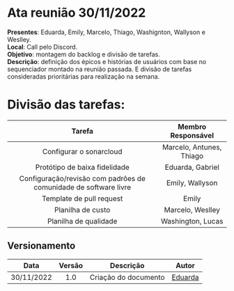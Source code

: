# Ata reunião 30/11/2022

**Presentes**: Eduarda, Emily, Marcelo, Thiago, Washignton, Wallyson e Weslley.</br>
**Local**: Call pelo Discord. </br>
**Objetivo**: montagem do backlog e divisão de tarefas. </br>
**Descrição**: definição dos épicos e histórias de usuários com base no sequenciador montado na reunião passada. E divisão de tarefas consideradas prioritárias para realização na semana.

# Divisão das tarefas:

|    Tarefa  | Membro Responsável |   
| :--------: | :------------------------: |
| Configurar o sonarcloud  |  Marcelo, Antunes, Thiago   |
| Protótipo de baixa fidelidade |  Eduarda, Gabriel   |
| Configuração/revisão com padrões de comunidade de software livre |  Emily, Wallyson   |
| Template de pull request |  Emily   |
| Planilha de custo |  Marcelo, Weslley   |
| Planilha de qualidade |  Washington, Lucas   |

## Versionamento

|    Data    | Versão |       Descrição       |                  Autor                   |
| :--------: | :----: | :-------------------: | :--------------------------------------: |
| 30/11/2022 |  1.0   | Criação do documento  | [Eduarda](https://github.com/ServidioEC) |
